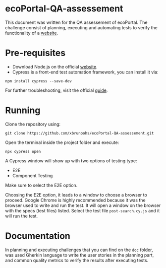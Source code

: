 # ecoPortal-QA-assessement

This document was written for the QA assessement of ecoPortal. The challenge consist of planning, executing and automating tests to verify the functionality of a [website](https://arstechnica.com).

# Pre-requisites

* Download Node.js on the official [website](https://nodejs.org/en/download).
* Cypress is a front-end test automation framework, you can install it via:  

```
npm install cypress --save-dev
```
For further troubleshooting, visit the official [guide](https://docs.cypress.io/guides/getting-started/installing-cypress).

# Running

Clone the repository using:

```
git clone https://github.com/xbrunoohs/ecoPortal-QA-assessement.git
```

Open the terminal inside the project folder and execute:
```
npx cypress open
```

A Cypress window will show up with two options of testing type:
* E2E
* Component Testing

Make sure to select the E2E option.

Choosing the E2E option, it leads to a window to choose a browser to proceed. Google Chrome is highly recommended because it was the browser used to write and run the test. It will open a window on the browser with the specs (test files) listed. Select the test file `post-search.cy.js` and it will run the test.

# Documentation

In planning and executing challenges that you can find on the `doc` folder, was used Gherkin language to write the user stories in the planning part, and common quality metrics to verify the results after executing tests.
